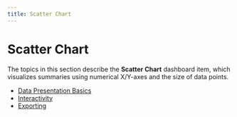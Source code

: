 ```yaml
---
title: Scatter Chart
---
```

# Scatter Chart
The topics in this section describe the **Scatter Chart** dashboard item, which visualizes summaries using numerical X/Y-axes and the size of data points.
* [Data Presentation Basics](scatter-chart/data-presentation-basics.md)
* [Interactivity](scatter-chart/interactivity.md)
* [Exporting](scatter-chart/exporting.md)